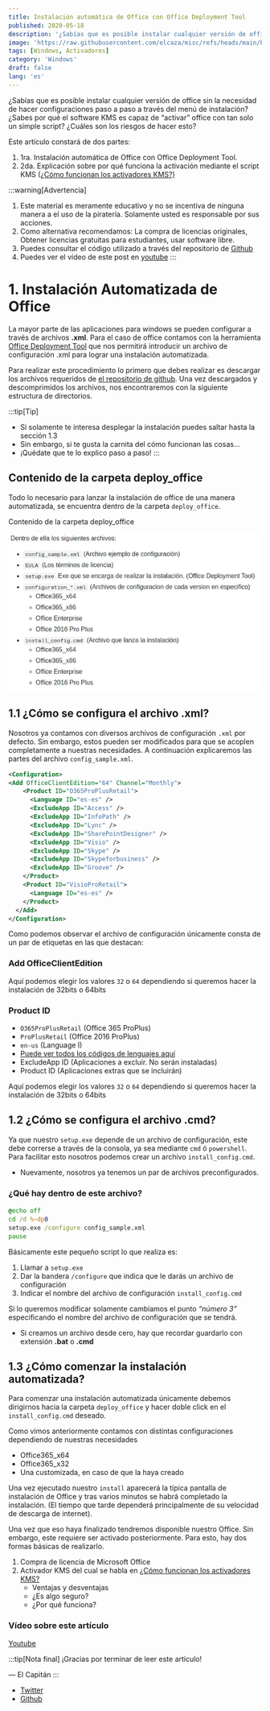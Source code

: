 ```yaml
---
title: Instalación automática de Office con Office Deployment Tool
published: 2020-05-18
description: '¿Sabías que es posible instalar cualquier versión de office sin la necesidad de hacer configuraciones paso a paso a través del menú de instalación?'
image: 'https://raw.githubusercontent.com/elcaza/misc/refs/heads/main/blog/windows/office_dt/1.webp'
tags: [Windows, Activadores]
category: 'Windows'
draft: false 
lang: 'es'
---
```


¿Sabías que es posible instalar cualquier versión de office sin la necesidad de hacer configuraciones paso a paso a través del menú de instalación? ¿Sabes por qué el software KMS es capaz de “activar” office con tan solo un simple script? ¿Cuáles son los riesgos de hacer esto?

Este artículo constará de dos partes:

1. 1ra. Instalación automática de Office con Office Deployment Tool.
1. 2da. Explicación sobre por qué funciona la activación mediante el script KMS (<a href="https://elcaza.github.io/blog/posts/windows/como_funcionan_los_activadores_kms/" target="_blank">¿Cómo funcionan los activadores KMS?)</a>

:::warning[Advertencia]
1. Este material es meramente educativo y no se incentiva de ninguna manera a el uso de la piratería. Solamente usted es responsable por sus acciones.
1. Como alternativa recomendamos: La compra de licencias originales, Obtener licencias gratuitas para estudiantes, usar software libre.
1. Puedes consultar el código utilizado a través del repositorio de <a href="https://github.com/elcaza/office_autoinstall_explained" target="_blank">Github</a> 
1. Puedes ver el vídeo de este post en <a href="https://youtu.be/18rJjlYeEFk" target="_blank">youtube</a>
:::

# 1. Instalación Automatizada de Office

La mayor parte de las aplicaciones para windows se pueden configurar a través de archivos **.xml**. Para el caso de office contamos con la herramienta <a href="https://docs.microsoft.com/en-us/deployoffice/overview-office-deployment-tool" target="_blank">Office Deployment Tool</a> que nos permitirá introducir un archivo de configuración .xml para lograr una instalación automatizada.

Para realizar este procedimiento lo primero que debes realizar es descargar los archivos requeridos de <a href="https://github.com/elcaza/office_autoinstall_and_hack_explained/archive/master.zip" target="_blank">el repositorio de github</a>. Una vez descargados y descomprimidos los archivos, nos encontraremos con la siguiente estructura de directorios.

:::tip[Tip]
+ Si solamente te interesa desplegar la instalación puedes saltar hasta la sección 1.3 
+ Sin embargo, si te gusta la carnita del cómo funcionan las cosas...
+ ¡Quédate que te lo explico paso a paso!
:::

## Contenido de la carpeta deploy_office

Todo lo necesario para lanzar la instalación de office de una manera automatizada, se encuentra dentro de la carpeta `deploy_office`.

Contenido de la carpeta deploy_office

<img witdh=100% src="https://raw.githubusercontent.com/elcaza/misc/refs/heads/main/blog/windows/office_dt/1.webp">

## 1.1 ¿Cómo se configura el archivo .xml?

Nosotros ya contamos con diversos archivos de configuración `.xml` por defecto. Sin embargo, estos pueden ser modificados para que se acoplen completamente a nuestras necesidades. A continuación explicaremos las partes del archivo `config_sample.xml`.

~~~xml
<Configuration>
<Add OfficeClientEdition="64" Channel="Monthly">
    <Product ID="O365ProPlusRetail">
      <Language ID="es-es" />
      <ExcludeApp ID="Access" />
      <ExcludeApp ID="InfoPath" />
      <ExcludeApp ID="Lync" />
      <ExcludeApp ID="SharePointDesigner" />
      <ExcludeApp ID="Visio" />
      <ExcludeApp ID="Skype" />
      <ExcludeApp ID="Skypeforbusiness" />
      <ExcludeApp ID="Groove" />
    </Product>
    <Product ID="VisioProRetail">
      <Language ID="es-es" />
    </Product>
  </Add>
</Configuration>
~~~

Como podemos observar el archivo de configuración únicamente consta de un par de etiquetas en las que destacan:

### Add OfficeClientEdition

Aquí podemos elegir los valores `32` o `64` dependiendo si queremos hacer la instalación de 32bits o 64bits

### Product ID
+ `O365ProPlusRetail` (Office 365 ProPlus)
+ `ProPlusRetail` (Office 2016 ProPlus)
+ `en-us` (Language I)
+ <a href="https://docs.microsoft.com/en-us/deployoffice/overview-deploying-languages-microsoft-365-apps" target="_blank">Puede ver todos los códigos de lenguajes aquí</a>
+ ExcludeApp ID (Aplicaciones a excluir. No serán instaladas)
+ Product ID (Aplicaciones extras que se incluirán)

Aquí podemos elegir los valores `32` o `64` dependiendo si queremos hacer la instalación de 32bits o 64bits

## 1.2 ¿Cómo se configura el archivo .cmd?

Ya que nuestro `setup.exe` depende de un archivo de configuración, este debe correrse a través de la consola, ya sea mediante `cmd` ó `powershell`. Para facilitar esto nosotros podemos crear un archivo `install_config.cmd`.

+ Nuevamente, nosotros ya tenemos un par de archivos preconfigurados.

### ¿Qué hay dentro de este archivo?

~~~bat
@echo off
cd /d %~dp0
setup.exe /configure config_sample.xml
pause
~~~

Básicamente este pequeño script lo que realiza es:

1. Llamar a `setup.exe`
1. Dar la bandera `/configure` que indica que le darás un archivo de configuración
1. Indicar el nombre del archivo de configuración `install_config.cmd`

Si lo queremos modificar solamente cambiamos el punto *“número 3”* especificando el nombre del archivo de configuración que se tendrá.
+ Si creamos un archivo desde cero, hay que recordar guardarlo con extensión **.bat** o **.cmd**

## 1.3 ¿Cómo comenzar la instalación automatizada?

Para comenzar una instalación automatizada únicamente debemos dirigirnos hacia la carpeta `deploy_office` y hacer doble click en el `install_config.cmd` deseado.

Como vimos anteriormente contamos con distintas configuraciones dependiendo de nuestras necesidades

+ Office365_x64
+ Office365_x32
+ Una customizada, en caso de que la haya creado

Una vez ejecutado nuestro `install` aparecerá la típica pantalla de instalación de Office y tras varios minutos se habrá completado la instalación. (El tiempo que tarde dependerá principalmente de su velocidad de descarga de internet).

Una vez que eso haya finalizado tendremos disponible nuestro Office. Sin embargo, este requiere ser activado posteriormente. Para esto, hay dos formas básicas de realizarlo.

1. Compra de licencia de Microsoft Office
1. Activador KMS del cual se habla en <a href="https://elcaza.github.io/blog/windows/posts/windows/como_funcionan_los_activadores_kms/">¿Cómo funcionan los activadores KMS? </a>
    + Ventajas y desventajas
    + ¿Es algo seguro?
    + ¿Por qué funciona?

### Vídeo sobre este artículo
<a href="https://youtu.be/18rJjlYeEFk" target="_blank">Youtube</a>

:::tip[Nota final]
¡Gracias por terminar de leer este artículo!

— El Capitán
:::

+ <a href="https://twitter.com/elcaza_" target="_blank">Twitter</a>
+ <a href="https://github.com/elcaza" target="_blank">Github</a>
